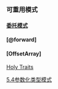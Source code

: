 ### 可重用模式

#### [委托模式](委托)
#### [@forward]

#### [OffsetArray]

[Holy Traits](HolyTraits)

[5.4参数化类型模式](参数化类型.md)
